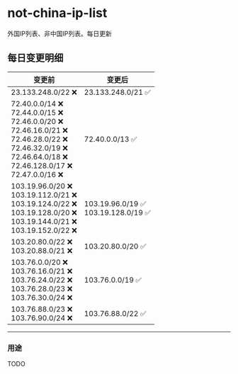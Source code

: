 # not-china-ip-list
外国IP列表、非中国IP列表。每日更新

每日变更明细
--------------------
|  变更前   | 变更后 |
|  ----  | ----  |
|  23.133.248.0/22 :x:  | 23.133.248.0/21 :white_check_mark: | 
|  72.40.0.0/14 :x: <br> 72.44.0.0/15 :x: <br> 72.46.0.0/20 :x: <br> 72.46.16.0/21 :x: <br> 72.46.28.0/22 :x: <br> 72.46.32.0/19 :x: <br> 72.46.64.0/18 :x: <br> 72.46.128.0/17 :x: <br> 72.47.0.0/16 :x: <br> | 72.40.0.0/13 :white_check_mark: | 
|  103.19.96.0/20 :x: <br> 103.19.112.0/21 :x: <br> 103.19.124.0/22 :x: <br> 103.19.128.0/20 :x: <br> 103.19.144.0/21 :x: <br> 103.19.152.0/22 :x: <br> | 103.19.96.0/19 :white_check_mark: <br> 103.19.128.0/19 :white_check_mark: <br>  | 
|  103.20.80.0/22 :x: <br> 103.20.88.0/21 :x: <br> | 103.20.80.0/20 :white_check_mark: | 
|  103.76.0.0/20 :x: <br> 103.76.16.0/21 :x: <br> 103.76.24.0/22 :x: <br> 103.76.28.0/23 :x: <br> 103.76.30.0/24 :x: <br> | 103.76.0.0/19 :white_check_mark: | 
|  103.76.88.0/23 :x: <br> 103.76.90.0/24 :x: <br> | 103.76.88.0/22 :white_check_mark: | 

--------------------
### 用途
TODO
